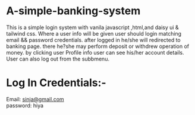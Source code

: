 # A-simple-banking-system
This is a simple login system with vanila javascript ,html,and daisy ui &amp; tailwind css. Where a user info will be given user should login matching email &amp;&amp; 
password credentials. after logged in he/she will redirected to banking page. there he?she may perform deposit or withdrew operation of money. by clicking user Profile info user can see his/her account details. User can also log out from the subbmenu.
# Log In Credentials:-
Email:  sinja@gmail.com <br>
password: hiya

